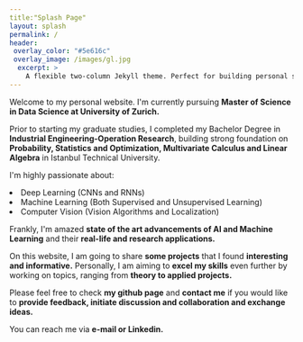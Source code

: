 ```yaml
---
title:"Splash Page"
layout: splash
permalink: /
header:
 overlay_color: "#5e616c"
 overlay_image: /images/gl.jpg
  excerpt: >
    A flexible two-column Jekyll theme. Perfect for building personal sites, blogs, and portfolios.<br />
---
```

<main>

<p>Welcome to my personal website. I'm currently pursuing <strong>Master of Science in Data Science at University of Zurich.</strong></p>

<p>Prior to starting my graduate studies, I completed my Bachelor Degree in <strong>Industrial Engineering-Operation Research</strong>,
building strong foundation on <strong>Probability, Statistics and Optimization, Multivariate Calculus and Linear Algebra</strong> in Istanbul Technical University.</p>

I'm highly passionate about:

<p><li> Deep Learning (CNNs and RNNs)</li>
<li> Machine Learning (Both Supervised and Unsupervised Learning)</li>
<li> Computer Vision (Vision Algorithms and Localization)</li></p>

<p>Frankly, I'm amazed <strong>state of the art advancements of AI and Machine Learning</strong> and their <strong>real-life and research applications.</strong></p>

<p>On this website, I am going to share <strong>some projects</strong> that I found <strong>interesting and informative.</strong>
Personally, I am aiming to <strong>excel my skills</strong> even further by working on topics, ranging from <strong>theory to applied projects.</strong></p>

<p>Please feel free to check <strong>my github page</strong> and <strong>contact me</strong> if you would like to <strong>provide feedback, initiate discussion and collaboration and exchange ideas.</strong></p>
<p>You can reach me via <strong>e-mail or Linkedin.</strong></p>

</main>
